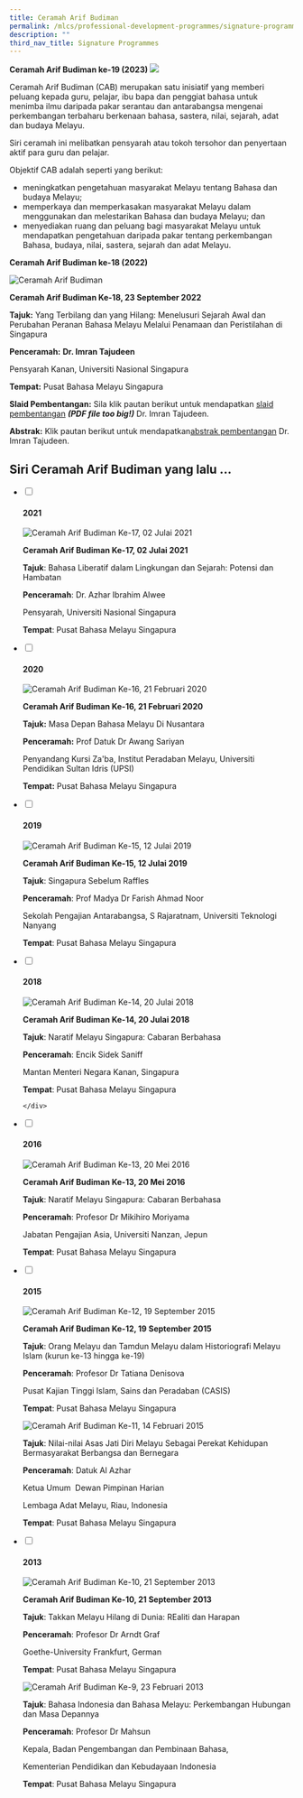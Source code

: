 ```yaml
---
title: Ceramah Arif Budiman
permalink: /mlcs/professional-development-programmes/signature-programme-program-teras/ceramah-arif-budiman/
description: ""
third_nav_title: Signature Programmes
---
```

**Ceramah Arif Budiman ke-19 (2023)**
![](/images/cab%2019%20suratman%20markasan.jpeg)

Ceramah Arif Budiman (CAB) merupakan satu inisiatif yang memberi peluang kepada guru, pelajar, ibu bapa dan penggiat bahasa untuk menimba ilmu daripada pakar serantau dan antarabangsa mengenai perkembangan terbaharu berkenaan bahasa, sastera, nilai, sejarah, adat dan budaya Melayu.

Siri ceramah ini melibatkan pensyarah atau tokoh tersohor dan penyertaan aktif para guru dan pelajar.

Objektif CAB adalah seperti yang berikut:

*   meningkatkan pengetahuan masyarakat Melayu tentang Bahasa dan budaya Melayu;
*   memperkaya dan memperkasakan masyarakat Melayu dalam menggunakan dan melestarikan Bahasa dan budaya Melayu; dan
*   menyediakan ruang dan peluang bagi masyarakat Melayu untuk mendapatkan pengetahuan daripada pakar tentang perkembangan Bahasa, budaya, nilai, sastera, sejarah dan adat Melayu.

**Ceramah Arif Budiman ke-18 (2022)**

![Ceramah Arif Budiman](/images/img_5610%202.jpeg)

**Ceramah Arif Budiman Ke-18, 23 September 2022**

**Tajuk:**&nbsp;Yang Terbilang dan yang Hilang: Menelusuri Sejarah Awal dan Perubahan Peranan Bahasa Melayu Melalui Penamaan dan Peristilahan di Singapura

**Penceramah:**&nbsp;**Dr. Imran Tajudeen**

Pensyarah Kanan, Universiti Nasional Singapura

**Tempat:**&nbsp;Pusat Bahasa Melayu Singapura

**Slaid Pembentangan:**&nbsp;Sila klik pautan berikut untuk mendapatkan&nbsp;[slaid pembentangan](https://academyofsingaporeteachers-moe-edu-sg-admin.cwp.sg/docs/librariesprovider6/cab-2022/cab-18-imran-2022-yg-terbilang-yg-hilang-slaid.pdf) ***(PDF file too big!)***&nbsp;Dr. Imran Tajudeen.

**Abstrak:**&nbsp;Klik pautan berikut untuk mendapatkan[abstrak pembentangan](/files/cab18-yg-terbilang-yg-hilang--abstr-ganti--imran-2022-local.pdf)&nbsp;Dr. Imran Tajudeen.

Siri Ceramah Arif Budiman yang lalu ...
---------------------------------------

<ul class="jekyllcodex_accordion">
  <li>
    <input type="checkbox" id="accordion14">
    <label for="accordion14"><h4>2021</h4></label>
    <div>
      <p><img src="/images/img_1759%202.jpeg" alt="Ceramah Arif Budiman Ke-17, 02 Julai 2021"></p>
<p><strong>Ceramah Arif Budiman Ke-17, 02 Julai 2021</strong>  </p>
<p><strong>Tajuk</strong>: Bahasa Liberatif dalam Lingkungan dan Sejarah: Potensi dan Hambatan  </p>
<p><strong>Penceramah</strong>: Dr. Azhar Ibrahim Alwee  </p>
<p>Pensyarah, Universiti Nasional Singapura  </p>
<p><strong>Tempat</strong>: Pusat Bahasa Melayu Singapura</p>
    </div>
  </li>
  <li>
    <input type="checkbox" id="accordion15">
    <label for="accordion15"><h4>2020</h4></label>
    <div>
      <p><img src="/images/20200221-img_2086.jpeg" alt="Ceramah Arif Budiman Ke-16, 21 Februari 2020"></p>
<p><strong>Ceramah Arif Budiman Ke-16, 21 Februari 2020</strong></p>
<p><strong>Tajuk:</strong>&nbsp;Masa Depan Bahasa Melayu Di Nusantara</p>
<p><strong>Penceramah:</strong>&nbsp;Prof Datuk Dr Awang Sariyan</p>
<p>Penyandang Kursi Za'ba, Institut Peradaban Melayu, Universiti Pendidikan Sultan Idris (UPSI)</p>
<p><strong>Tempat:</strong>&nbsp;Pusat Bahasa Melayu Singapura</p>
    </div>
  </li>
	<li>
    <input type="checkbox" id="accordion16">
    <label for="accordion16"><h4>2019</h4></label>
    <div>
      <p><img src="/images/img_6995.jpeg" alt="Ceramah Arif Budiman Ke-15, 12 Julai 2019"></p>
<p><strong>Ceramah Arif Budiman Ke-15, 12 Julai 2019</strong></p>
<p><strong>Tajuk</strong>: Singapura Sebelum Raffles</p>
<p><strong>Penceramah</strong>: Prof Madya Dr Farish Ahmad Noor</p>
<p>Sekolah Pengajian Antarabangsa, S Rajaratnam, Universiti Teknologi Nanyang</p>
<p><strong>Tempat</strong>: Pusat Bahasa Melayu Singapura</p>
    </div>
  </li>
  <li>
    <input type="checkbox" id="accordion17">
    <label for="accordion17"><h4>2018</h4></label>
    <div>
     <p><img src="/images/cab_%2014.jpeg" alt="Ceramah Arif Budiman Ke-14, 20 Julai 2018"></p>
<p><strong>Ceramah Arif Budiman Ke-14, 20 Julai 2018</strong></p>
<p><strong>Tajuk</strong>: Naratif Melayu Singapura: Cabaran Berbahasa</p>
<p><strong>Penceramah</strong>: Encik Sidek Saniff</p>
<p>Mantan Menteri Negara Kanan, Singapura</p>
<p><strong>Tempat</strong>: Pusat Bahasa Melayu Singapura</p>

    </div>
  </li>
	<li>
    <input type="checkbox" id="accordion18">
    <label for="accordion18"><h4>2016</h4></label>
    <div>
      <p><img src="/images/cab_13_1.jpeg" alt="Ceramah Arif Budiman Ke-13, 20 Mei 2016"></p>
<p><strong>Ceramah Arif Budiman Ke-13, 20 Mei 2016</strong></p>
<p><strong>Tajuk</strong>: Naratif Melayu Singapura: Cabaran Berbahasa</p>
<p><strong>Penceramah</strong>: Profesor Dr Mikihiro Moriyama</p>
<p>Jabatan Pengajian Asia, Universiti Nanzan, Jepun</p>
<p><strong>Tempat</strong>: Pusat Bahasa Melayu Singapura</p>
    </div>
  </li>
  <li>
    <input type="checkbox" id="accordion19">
    <label for="accordion19"><h4>2015</h4></label>
    <div>
      <p><img src="/images/cab_12_6.jpeg" alt="Ceramah Arif Budiman Ke-12, 19 September 2015"></p>
<p><strong>Ceramah Arif Budiman Ke-12, 19 September 2015</strong></p>
<p><strong>Tajuk</strong>: Orang Melayu dan Tamdun Melayu dalam Historiografi Melayu Islam (kurun ke-13 hingga ke-19)</p>
<p><strong>Penceramah</strong>: Profesor Dr Tatiana Denisova</p>
<p>Pusat Kajian Tinggi Islam, Sains dan Peradaban (CASIS)</p>
<p><strong>Tempat</strong>: Pusat Bahasa Melayu Singapura</p>
<p><img src="/images/cab_11_6.jpeg" alt="Ceramah Arif Budiman Ke-11, 14 Februari 2015"></p>
<p><strong>Tajuk</strong>: Nilai-nilai Asas Jati Diri Melayu Sebagai Perekat Kehidupan Bermasyarakat Berbangsa dan Bernegara</p>
<p><strong>Penceramah</strong>: Datuk Al Azhar</p>
<p>Ketua Umum&nbsp; Dewan Pimpinan Harian</p>
<p>Lembaga Adat Melayu, Riau, Indonesia</p>
<p><strong>Tempat</strong>: Pusat Bahasa Melayu Singapura</p>
    </div>
  </li>
	<li>
    <input type="checkbox" id="accordion20">
    <label for="accordion20"><h4>2013</h4></label>
    <div>
      <p><img src="/images/cab_10_2.jpeg" alt="Ceramah Arif Budiman Ke-10, 21 September 2013"></p>
<p><strong>Ceramah Arif Budiman Ke-10, 21 September 2013</strong></p>
<p><strong>Tajuk</strong>: Takkan Melayu Hilang di Dunia: REaliti dan Harapan</p>
<p><strong>Penceramah</strong>: Profesor Dr Arndt Graf</p>
<p>Goethe-University Frankfurt, German</p>
<p><strong>Tempat</strong>: Pusat Bahasa Melayu Singapura</p>
<p><img src="/images/cab_9_5.jpeg" alt="Ceramah Arif Budiman Ke-9, 23 Februari 2013"></p>
<p><strong>Tajuk</strong>: Bahasa Indonesia dan Bahasa Melayu: Perkembangan Hubungan dan Masa Depannya</p>
<p><strong>Penceramah</strong>: Profesor Dr Mahsun</p>
<p>Kepala, Badan Pengembangan dan Pembinaan Bahasa,</p>
<p>Kementerian Pendidikan dan Kebudayaan Indonesia</p>
<p><strong>Tempat</strong>: Pusat Bahasa Melayu Singapura</p>
    </div>
  </li>
</ul>